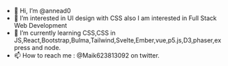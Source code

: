 - 👋 Hi, I’m @annead0
- 👀 I’m interested in UI design with CSS also I am interested in Full Stack Web Development
- 🌱 I’m currently learning CSS,CSS in JS,React,Bootstrap,Bulma,Tailwind,Svelte,Ember,vue,p5.js,D3,phaser,express and node.
- 📫 How to reach me : @Maik623813092 on twitter.

<!---
annead0/annead0 is a ✨ special ✨ repository because its `README.md` (this file) appears on your GitHub profile.
You can click the Preview link to take a look at your changes.
--->
